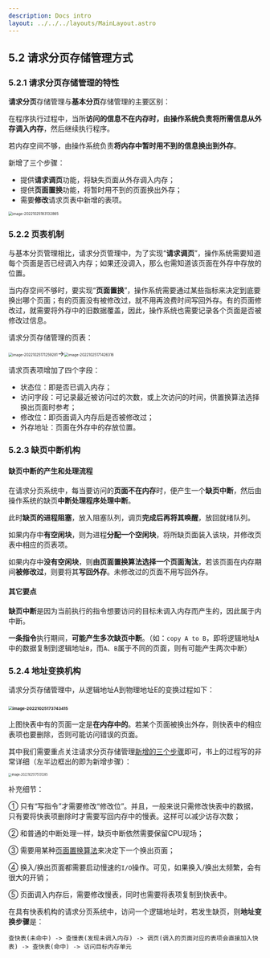 ```yaml
---
description: Docs intro
layout: ../../../layouts/MainLayout.astro
---
```


## 5.2 请求分页存储管理方式

### 5.2.1 请求分页存储管理的特性

**请求分页**存储管理与**基本分页**存储管理的主要区别：

在程序执行过程中，当所**访问的信息不在内存时，由操作系统负责将所需信息从外存调入内存**，然后继续执行程序。

若内存空间不够，由操作系统负责**将内存中暂时用不到的信息换出到外存**。

新增了三个步骤：

+ 提供**请求调页**功能，将缺失页面从外存调入内存；
+ 提供**页面置换**功能，将暂时用不到的页面换出外存；
+ 需要**修改**请求页表中新增的表项。

<img src="https://images.drshw.tech/images/notes/image-20221025183132865.png" alt="image-20221025183132865" style="zoom:50%;" />

### 5.2.2 页表机制

与基本分页管理相比，请求分页管理中，为了实现“**请求调页**”，操作系统需要知道每个页面是否已经调入内存；如果还没调入，那么也需知道该页面在外存中存放的位置。

当内存空间不够时，要实现“**页面置换**”，操作系统需要通过某些指标来决定到底要换出哪个页面；有的页面没有被修改过，就不用再浪费时间写回外存。有的页面修改过，就需要将外存中的旧数据覆盖，因此，操作系统也需要记录各个页面是否被修改过信息。

请求分页存储管理的页表：

<img src="https://images.drshw.tech/images/notes/image-20221025171259281.png" alt="image-20221025171259281" style="zoom:50%;" />→<img src="https://images.drshw.tech/images/notes/image-20221025171426316.png" alt="image-20221025171426316" style="zoom:50%;" />

请求页表项增加了四个字段：

+ 状态位：即是否已调入内存；
+ 访问字段：可记录最近被访问过的次数，或上次访问的时间，供置换算法选择换出页面时参考；
+ 修改位：即页面调入内存后是否被修改过；
+ 外存地址：页面在外存中的存放位置。

### 5.2.3 缺页中断机构

#### 缺页中断的产生和处理流程

在请求分页系统中，每当要访问的**页面不在内存**时，便产生一个**缺页中断**，然后由操作系统的缺页**中断处理程序处理中断**。

此时**缺页的进程阻塞**，放入阻塞队列，调页**完成后再将其唤醒**，放回就绪队列。

如果内存中**有空闲块**，则为进程**分配一个空闲块**，将所缺页面装入该块，并修改页表中相应的页表项。

如果内存中**没有空闲块**，则**由页面置换算法选择一个页面淘汰**，若该页面在内存期间**被修改过**，则要将其**写回外存**。未修改过的页面不用写回外存。

#### 其它要点

**缺页中断**是因为当前执行的指令想要访问的目标未调入内存而产生的，因此属于内中断。

**一条指令**执行期间，**可能产生多次缺页中断**。（如：`copy A to B`，即将逻辑地址`A`中的数据复制到逻辑地址`B`，而`A`、`B`属于不同的页面，则有可能产生两次中断）

### 5.2.4 地址变换机构

请求分页存储管理中，从逻辑地址A到物理地址E的变换过程如下：

### <img src="https://images.drshw.tech/images/notes/image-20221025173743415.png" alt="image-20221025173743415" style="zoom:50%;" />

上图快表中有的页面一定是**在内存中的**。若某个页面被换出外存，则快表中的相应表项也要删除，否则可能访问错误的页面。

其中我们需要重点关注请求分页存储管理[新增的三个步骤](https://docs.drshw.tech/os/5/2/#521-%E8%AF%B7%E6%B1%82%E5%88%86%E9%A1%B5%E5%AD%98%E5%82%A8%E7%AE%A1%E7%90%86%E6%96%B9%E5%BC%8F)即可，书上的过程写的非常详细（左半边框出的即为新增步骤）：

<img src="https://images.drshw.tech/images/notes/image-20221025175131285.png" alt="image-20221025175131285" style="zoom:40%;" />

补充细节：

① 只有“写指令”才需要修改“修改位”。并且，一般来说只需修改快表中的数据，只有要将快表项删除时才需要写回内存中的慢表。这样可以减少访存次数；

② 和普通的中断处理一样，缺页中断依然需要保留CPU现场；

③ 需要用某种[页面置换算法](https://docs.drshw.tech/os/5/3/)来决定下一个换出页面；

④ 换入/换出页面都需要启动慢速的`I/O`操作。可见，如果换入/换出太频繁，会有很大的开销；

⑤ 页面调入内存后，需要修改慢表，同时也需要将表项复制到快表中。

在具有快表机构的请求分页系统中，访问一个逻辑地址时，若发生缺页，则**地址变换步骤**是：

```
查快表(未命中) -> 查慢表(发现未调入内存) -> 调页(调入的页面对应的表项会直接加入快表) -> 查快表(命中) -> 访问目标内存单元
```

